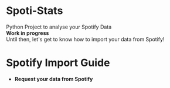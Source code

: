 # Spoti-Stats
 Python Project to analyse your Spotify Data<br>
 **Work in progress**<br>
 Until then, let's get to know how to import your data from Spotify!

 # Spotify Import Guide
 - **Request your data from Spotify**

